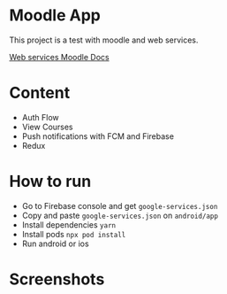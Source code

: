 # Moodle App 

This project is a test with moodle and web services.

[Web services Moodle Docs](https://docs.moodle.org/dev/Web_service_API_functions)
# Content

- Auth Flow 
- View Courses 
- Push notifications with FCM and Firebase
- Redux 

# How to run 
- Go to Firebase console and get `google-services.json` 
- Copy and paste `google-services.json` on `android/app`
- Install dependencies `yarn`
- Install pods `npx pod install`
- Run android or ios

# **Screenshots**